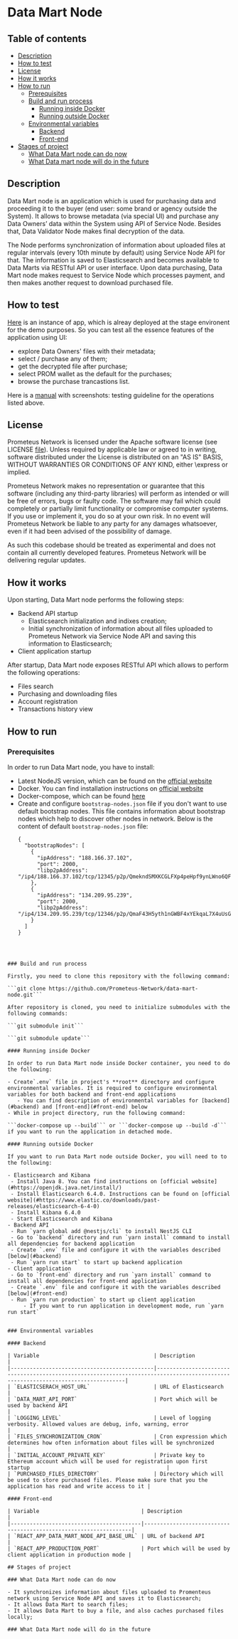 # Data Mart Node

## Table of contents

- [Description](#description)
- [How to test](#how-to-test)
- [License](#license)
- [How it works](#how-it-works)
- [How to run](#how-to-run)
    - [Prerequisites](#prerequisites)
    - [Build and run process](#build-and-run-process)
        - [Running inside Docker](#running-inside-docker)
        - [Running outside Docker](#running-outside-docker)
    - [Environmental variables](#environmental-variables)
        - [Baсkend](#backend)
        - [Front-end](#front-end)
- [Stages of project](#stages-of-project)
    - [What Data Mart node can do now](#what-data-mart-node-can-do-now)
    - [What Data mart node will do in the future](#what-data-mart-node-will-do-in-the-future)


## Description

Data Mart node is an application which is used for purchasing data and proceeding it to 
the buyer (end user: some brand or agency outside the System). 
It allows to browse metadata (via special UI) and purchase any Data Owners’ data 
within the System using API of Service Node. Besides that, Data Validator Node makes final decryption of the data.
 
The Node performs synchronization of information about uploaded files at regular intervals (every 10th minute by default) 
using Service Node API for that. The information is saved to Elasticsearch 
and becomes available to Data Marts via RESTful API or user interface. 
Upon data purchasing, Data Mart node makes request to Service Node which processes payment, 
and then makes another request to download purchased file.

## How to test

[Here](http://178.62.207.53:3008/) is an instance of app, which is alreay deployed at the stage environent for the demo purposes. 
So you can test all the essence features of the application using UI: 
- explore Data Owners' files with their metadata;
- select / purchase any of them;
- get the decrypted file after purchase;
- select PROM wallet as the default for the purchases;
- browse the purchase trancastions list.

Here is a [manual](https://github.com/Prometeus-Network/data-mart-node/blob/master/test.md) with screenshots: testing guideline for the operations listed above.

## License

Prometeus Network is licensed under the Apache software license (see LICENSE [file](https://github.com/Prometeus-Network/prometeus/blob/master/LICENSE)). Unless required by applicable law or agreed to in writing, software distributed under the License is distributed on an "AS IS" BASIS, WITHOUT WARRANTIES OR CONDITIONS OF ANY KIND, either \express or implied.

Prometeus Network makes no representation or guarantee that this software (including any third-party libraries) will perform as intended or will be free of errors, bugs or faulty code. The software may fail which could completely or partially limit functionality or compromise computer systems. If you use or implement it, you do so at your own risk. In no event will Prometeus Network be liable to any party for any damages whatsoever, even if it had been advised of the possibility of damage.

As such this codebase should be treated as experimental and does not contain all currently developed features. Prometeus Network will be delivering regular updates.

## How it works

Upon starting, Data Mart node performs the following steps:
 - Backend API startup
   - Elasticsearch initialization and indixes creation;
   - Initial synchronization of information about all files uploaded to Prometeus Network via Service Node API and saving this
   information to Elasticsearch;
 - Client application startup

After startup, Data Mart node exposes RESTful API which allows to perform the following operations:
- Files search
- Purchasing and downloading files
- Account registration
- Transactions history view

## How to run

### Prerequisites

In order to run Data Mart node, you have to install:
- Latest NodeJS version, which can be found on the [official website](https://nodejs.org/en/download/current/)
- Docker. You can find installation instructions on [official website](https://docs.docker.com/install/)
- Docker-compose, which can be found [here](https://docs.docker.com/compose/install/)
- Create and configure `bootstrap-nodes.json` file if you don't want to use default bootstrap nodes. This file contains 
  information about bootstrap nodes which help to discover other nodes in network. Below is the content of default `bootstrap-nodes.json` file:
  ```
  {
    "bootstrapNodes": [
      {
        "ipAddress": "188.166.37.102",
        "port": 2000,
        "libp2pAddress": "/ip4/188.166.37.102/tcp/12345/p2p/QmekndSMXKCGLFXp4peHpf9ynLWno6QFbo1uqMq8HBPqtz"
      },
      {
        "ipAddress": "134.209.95.239",
        "port": 2000,
        "libp2pAddress": "/ip4/134.209.95.239/tcp/12346/p2p/QmaF43H5yth1nGWBF4xYEkqaL7X4uUsGNr3vhFbsAWnje6"
      }
    ]
  }
 ```



### Build and run process

Firstly, you need to clone this repository with the following command:

```git clone https://github.com/Prometeus-Network/data-mart-node.git```

After repository is cloned, you need to initialize submodules with the following commands:

```git submodule init```

```git submodule update```

#### Running inside Docker

In order to run Data Mart node inside Docker container, you need to do the following:

- Create`.env` file in project's **root** directory and configure environmental variables. It is required to configure environmental 
variables for both backend and front-end applications
    - You can find description of environmental variables for [backend](#backend) and [front-end](#front-end) below
- While in project directory, run the following command:

```docker-compose up --build``` or ```docker-compose up --build -d``` if you want to run the application in detached mode.

#### Running outside Docker

If you want to run Data Mart node outside Docker, you will need to to the following:

- Elasticsearch and Kibana
  - Install Java 8. You can find instructions on [official website](#https://openjdk.java.net/install/)
  - Install Elasticsearch 6.4.0. Instructions can be found on [official website](#https://www.elastic.co/downloads/past-releases/elasticsearch-6-4-0)
  - Install Kibana 6.4.0
  - Start Elasticsearch and Kibana
- Backend API
  - Run `yarn global add @nestjs/cli` to install NestJS CLI
  - Go to `backend` directory and run `yarn install` command to install all dependencies for backend application
  - Create `.env` file and configure it with the variables described [below](#backend)
  - Run `yarn run start` to start up backend application
- Client application
  - Go to `front-end` directory and run `yarn install` command to install all dependencies for front-end application
  - Create `.env` file and configure it with the variables described [below](#front-end)
  - Run `yarn run production` to start up client application
      - If you want to run application in development mode, run `yarn run start`


### Environmental variables

#### Backend 

| Variable                                    | Description                                                                                                                      |
|---------------------------------------------|----------------------------------------------------------------------------------------------------------------------------------|
| `ELASTICSERACH_HOST_URL`                    | URL of Elasticsearch                                                                                                             |
| `DATA_MART_API_PORT`                        | Port which will be used by backend API                                                                                           |
| `LOGGING_LEVEL`                             | Level of logging verbosity. Allowed values are debug, info, warning, error                                                       |
| `FILES_SYNCHRONIZATION_CRON`                | Cron expression which determines how often information about files will be synchronized                                          |
| `INITIAL_ACCOUNT_PRIVATE_KEY`               | Private key to Ethereum account which will be used for registration upon first startup                                           |
| `PURCHASED_FILES_DIRECTORY`                 | Directory which will be used to store purchased files. Please make sure that you the application has read and write access to it |

#### Front-end

| Variable                                | Description                                                      |
|-----------------------------------------|------------------------------------------------------------------|
| `REACT_APP_DATA_MART_NODE_API_BASE_URL` | URL of backend API                                               |
| `REACT_APP_PRODUCTION_PORT`             | Port which will be used by client application in production mode |

## Stages of project

### What Data Mart node can do now

- It synchronizes information about files uploaded to Promenteus network using Service Node API and saves it to Elasticsearch;
- It allows Data Mart to search files;
- It allows Data Mart to buy a file, and also caches purchased files locally;

### What Data Mart node will do in the future


